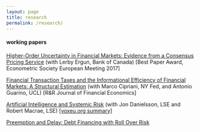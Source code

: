 ```yaml
---
layout: page
title: research
permalink: /research/
---
```


#### working papers

[Higher-Order Uncertainty in Financial Markets: Evidence from a Consensus Pricing Service](https://ssrn.com/abstract=3533518) (with Lerby Ergun, Bank of Canada) [Best Paper Award, Econometric Society European Meeting 2017]

[Financial Transaction Taxes and the Informational Efficiency of Financial Markets: A Structural Estimation](https://authe.github.io/assets/FTT_CiprianiGuarinoUthemann_December19.pdf) (with Marco Cipriani, NY Fed, and Antonio Guarino, UCL) [R&R Journal of Financial Economics]

[Artificial Intelligence and Systemic Risk](https://papers.ssrn.com/sol3/papers.cfm?abstract_id=3410948) (with Jon Danielsson, LSE and Robert Macrae, LSE) [[voxeu.org summary]](https://voxeu.org/article/artificial-intelligence-central-banker)

[Preemption and Delay: Debt Financing with Roll Over Risk](https://authe.github.io/assets/RunsSocialLearning_Uthemann.pdf)